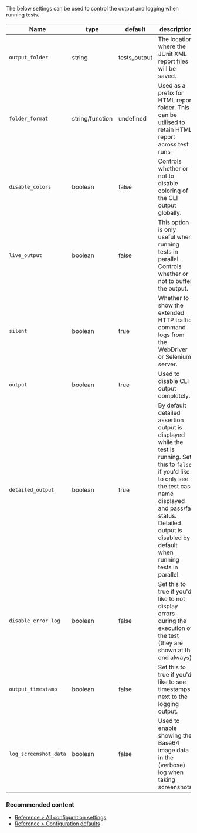 The below settings can be used to control the output and logging when running tests.

  

| Name | type | default | description |
| --- | --- | --- | --- |
| `output_folder` | string | tests\_output | The location where the JUnit XML report files will be saved. |
| `folder_format` | string/function | undefined | Used as a prefix for HTML report folder. This can be utilised to retain HTML report across test runs |
| `disable_colors` | boolean | false | Controls whether or not to disable coloring of the CLI output globally. |
| `live_output` | boolean | false | This option is only useful when running tests in parallel. Controls whether or not to buffer the output. |
| `silent` | boolean | true | Whether to show the extended HTTP traffic command logs from the WebDriver or Selenium server. |
| `output` | boolean | true | Used to disable CLI output completely. |
| `detailed_output` | boolean | true | By default detailed assertion output is displayed while the test is running. Set this to `false` if you'd like to only see the test case name displayed and pass/fail status. Detailed output is disabled by default when running tests in parallel. |
| `disable_error_log` | boolean | false | Set this to true if you'd like to not display errors during the execution of the test (they are shown at the end always). |
| `output_timestamp` | boolean | false | Set this to true if you'd like to see timestamps next to the logging output. |
| `log_screenshot_data` | boolean | false | Used to enable showing the Base64 image data in the (verbose) log when taking screenshots. |

### Recommended content

-   [Reference > All configuration settings](https://nightwatchjs.org/guide/reference/settings.html)
-   [Reference > Configuration defaults](https://nightwatchjs.org/guide/reference/defaults.html)